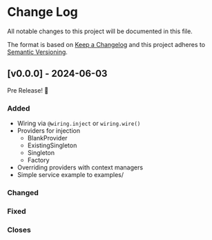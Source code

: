# Change Log

All notable changes to this project will be documented in this file.

The format is based on [Keep a Changelog](http://keepachangelog.com/)
and this project adheres to [Semantic Versioning](http://semver.org/).

## [v0.0.0] - 2024-06-03

Pre Release! 🚀

### Added

- Wiring via `@wiring.inject` or `wiring.wire()`
- Providers for injection
    - BlankProvider
    - ExistingSingleton
    - Singleton
    - Factory
- Overriding providers with context managers
- Simple service example to examples/

### Changed

### Fixed

### Closes
